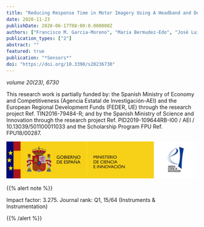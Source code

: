 ```yaml
---
title: "Reducing Response Time in Motor Imagery Using A Headband and Deep Learning"
date: 2020-11-23
publishDate: 2020-06-17T08:00:0.000000Z
authors: ["Francisco M. Garcia-Moreno", "Maria Bermudez-Edo", "José Luis Garrido", "María José Rodríguez-Fórtiz"]
publication_types: ["2"]
abstract: ""
featured: true
publication: "*Sensors*"
doi: "https://doi.org/10.3390/s20236730"
---
```


_volume 20(23), 6730_

This research work is partially funded by: the Spanish Ministry of Economy and Competitiveness (Agencia Estatal de Investigación-AEI) and the European Regional Development Funds (FEDER, UE) through the research project Ref. TIN2016-79484-R; and by the Spanish Ministry of Science and Innovation through the research project Ref. PID2019-109644RB-I00 / AEI / 10.13039/501100011033 and the Scholarship Program FPU Ref. FPU18/00287.

![Funder: Spanish Ministry of Science and Innovation](/static/img/MICINN_Gob_Web_AEI_2.jpg)

{{% alert note %}}

Impact factor: 3.275. Journal rank: Q1, 15/64 (Instruments & Instrumentation)

{{% /alert %}}
